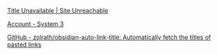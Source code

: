 


[Title Unavailable \| Site Unreachable](https://relay.md/relay)

[Account - System 3](https://system3.md/account/oauth2-redirect-success)


[GitHub - zolrath/obsidian-auto-link-title: Automatically fetch the titles of pasted links](https://github.com/zolrath/obsidian-auto-link-title)


